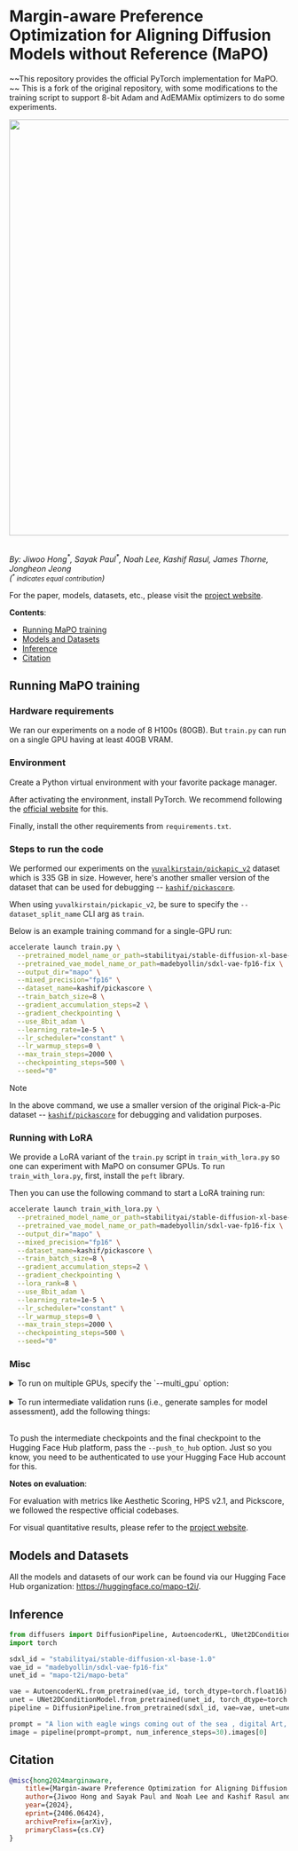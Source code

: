 # Margin-aware Preference Optimization for Aligning Diffusion Models without Reference (MaPO)

~~This repository provides the official PyTorch implementation for MaPO. ~~
This is a fork of the original repository, with some modifications to the training script to support 8-bit Adam and AdEMAMix optimizers to do some experiments.

<div align="center">
<img src="assets/mapo_overview.png" width=750/>
</div><br>

_By: Jiwoo Hong<sup>\*</sup>, Sayak Paul<sup>\*</sup>, Noah Lee, Kashif Rasul, James Thorne, Jongheon Jeong_
<br>_(<small><sup>*</sup> indicates equal contribution</small>)_

For the paper, models, datasets, etc., please visit the [project website](https://mapo-t2i.github.io/).

**Contents**:

* [Running MaPO training](#running-mapo-training)
* [Models and Datasets](#models-and-datasets) 
* [Inference](#inference)
* [Citation](#citation)

## Running MaPO training

### Hardware requirements

We ran our experiments on a node of 8 H100s (80GB). But `train.py` can run on a single GPU having at least 40GB VRAM. 

### Environment

Create a Python virtual environment with your favorite package manager. 

After activating the environment, install PyTorch. We recommend following the [official website](https://pytorch.org/) for this. 

Finally, install the other requirements from `requirements.txt`. 

### Steps to run the code

We performed our experiments on the [`yuvalkirstain/pickapic_v2`](https://huggingface.co/datasets/yuvalkirstain/pickapic_v2) dataset which is 335 GB in size. However, here's another smaller version of the dataset that can be used for debugging -- [`kashif/pickascore`](https://huggingface.co/datasets/kashif/pickascore).

When using `yuvalkirstain/pickapic_v2`, be sure to specify the `--dataset_split_name` CLI arg as `train`.

Below is an example training command for a single-GPU run:

```bash
accelerate launch train.py \
  --pretrained_model_name_or_path=stabilityai/stable-diffusion-xl-base-1.0  \
  --pretrained_vae_model_name_or_path=madebyollin/sdxl-vae-fp16-fix \
  --output_dir="mapo" \
  --mixed_precision="fp16" \
  --dataset_name=kashif/pickascore \
  --train_batch_size=8 \
  --gradient_accumulation_steps=2 \
  --gradient_checkpointing \
  --use_8bit_adam \
  --learning_rate=1e-5 \
  --lr_scheduler="constant" \
  --lr_warmup_steps=0 \
  --max_train_steps=2000 \
  --checkpointing_steps=500 \
  --seed="0" 
```

> [!NOTE]  
> In the above command, we use a smaller version of the original Pick-a-Pic dataset -- [`kashif/pickascore`](https://huggingface.co/datasets/kashif/pickascore) for debugging and validation purposes.

### Running with LoRA

We provide a LoRA variant of the `train.py` script in `train_with_lora.py` so one can experiment with MaPO on consumer GPUs. To run `train_with_lora.py`, first, install the `peft` library. 

Then you can use the following command to start a LoRA training run:

```bash
accelerate launch train_with_lora.py \
  --pretrained_model_name_or_path=stabilityai/stable-diffusion-xl-base-1.0  \
  --pretrained_vae_model_name_or_path=madebyollin/sdxl-vae-fp16-fix \
  --output_dir="mapo" \
  --mixed_precision="fp16" \
  --dataset_name=kashif/pickascore \
  --train_batch_size=8 \
  --gradient_accumulation_steps=2 \
  --gradient_checkpointing \
  --lora_rank=8 \
  --use_8bit_adam \
  --learning_rate=1e-5 \
  --lr_scheduler="constant" \
  --lr_warmup_steps=0 \
  --max_train_steps=2000 \
  --checkpointing_steps=500 \
  --seed="0" 
```

### Misc

<details>
<summary>To run on multiple GPUs, specify the `--multi_gpu` option:</summary>

```bash
accelerate launch --multi_gpu train.py \
  --pretrained_model_name_or_path=stabilityai/stable-diffusion-xl-base-1.0  \
  --pretrained_vae_model_name_or_path=madebyollin/sdxl-vae-fp16-fix \
  --output_dir="mapo" \
  --mixed_precision="fp16" \
  --dataset_name=kashif/pickascore \
  --train_batch_size=8 \
  --gradient_accumulation_steps=2 \
  --gradient_checkpointing \
  --use_8bit_adam \
  --learning_rate=1e-5 \
  --lr_scheduler="constant" \
  --lr_warmup_steps=0 \
  --max_train_steps=2000 \
  --checkpointing_steps=500 \
  --seed="0" 
```
</details><br>

<details>
<summary>To run intermediate validation runs (i.e., generate samples for model assessment), add the following things:</summary>

```diff
+  --run_validation --validation_steps=50 \
+  --report_to="wandb"
```

This will additionally, log the generated results and other metrics to Weights and Biases. This requires you to install the `wandb` Python package. 

Another option for an experiment logger is `tensorboard`. 
</details><br>

To push the intermediate checkpoints and the final checkpoint to the Hugging Face Hub platform, pass the `--push_to_hub` option. Just so you know, you need to be authenticated to use your Hugging Face Hub account for this. 

**Notes on evaluation**:

For evaluation with metrics like Aesthetic Scoring, HPS v2.1, and Pickscore, we followed the respective official codebases.

For visual quantitative results, please refer to the [project website](https://mapo-t2i.github.io/).

## Models and Datasets

All the models and datasets of our work can be found via our Hugging Face Hub organization: https://huggingface.co/mapo-t2i/.

## Inference

```python
from diffusers import DiffusionPipeline, AutoencoderKL, UNet2DConditionModel
import torch 

sdxl_id = "stabilityai/stable-diffusion-xl-base-1.0"
vae_id = "madebyollin/sdxl-vae-fp16-fix"
unet_id = "mapo-t2i/mapo-beta"

vae = AutoencoderKL.from_pretrained(vae_id, torch_dtype=torch.float16)
unet = UNet2DConditionModel.from_pretrained(unet_id, torch_dtype=torch.float16)
pipeline = DiffusionPipeline.from_pretrained(sdxl_id, vae=vae, unet=unet, torch_dtype=torch.float16).to("cuda")

prompt = "A lion with eagle wings coming out of the sea , digital Art, Greg rutkowski, Trending artstation, cinematographic, hyperrealistic"
image = pipeline(prompt=prompt, num_inference_steps=30).images[0]
```

## Citation

```bibtex
@misc{hong2024marginaware,
    title={Margin-aware Preference Optimization for Aligning Diffusion Models without Reference}, 
    author={Jiwoo Hong and Sayak Paul and Noah Lee and Kashif Rasul and James Thorne and Jongheon Jeong},
    year={2024},
    eprint={2406.06424},
    archivePrefix={arXiv},
    primaryClass={cs.CV}
}
```

